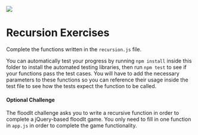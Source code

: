 ![](https://ga-dash.s3.amazonaws.com/production/assets/logo-9f88ae6c9c3871690e33280fcf557f33.png)

# Recursion Exercises

Complete the functions written in the `recursion.js` file. 

You can automatically test your progress by running `npm install` inside this folder to install the automated testing libraries, then run `npm test` to see if your functions pass the test cases. You will have to add the necessary parameters to these functions so you can reference their usage inside the test file to see how the tests expect the function to be called.

#### Optional Challenge

The floodIt challenge asks you to write a recursive function in order to complete a jQuery-based floodIt game. You only need to fill in one function in `app.js` in order to complete the game functionality. 
